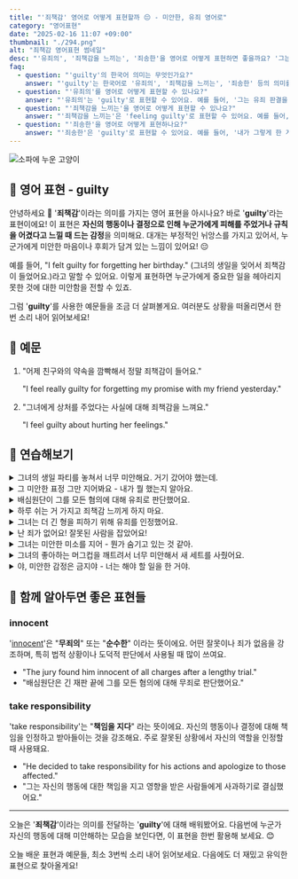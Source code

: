 ```yaml
---
title: "'죄책감' 영어로 어떻게 표현할까 ️😔 - 미안한, 유죄 영어로"
category: "영어표현"
date: "2025-02-16 11:07 +09:00"
thumbnail: "./294.png"
alt: "죄책감 영어표현 썸네일"
desc: "'유죄의', '죄책감을 느끼는', '죄송한'을 영어로 어떻게 표현하면 좋을까요? '그는 유죄 판결을 받았어, '그녀는 그 일 때문에 죄책감을 느끼고 있어', '내가 그렇게 한 게 죄송해' 등을 영어로 표현하는 법을 배워봅시다. 다양한 예문을 통해서 연습하고 본인의 표현으로 만들어 보세요."
faq:
  - question: "'guilty'의 한국어 의미는 무엇인가요?"
    answer: "'guilty'는 한국어로 '유죄의', '죄책감을 느끼는', '죄송한' 등의 의미를 가집니다."
  - question: "'유죄의'를 영어로 어떻게 표현할 수 있나요?"
    answer: "'유죄의'는 'guilty'로 표현할 수 있어요. 예를 들어, '그는 유죄 판결을 받았어'는 'He was found guilty'로 말할 수 있어요."
  - question: "'죄책감을 느끼는'을 영어로 어떻게 표현할 수 있나요?"
    answer: "'죄책감을 느끼는'은 'feeling guilty'로 표현할 수 있어요. 예를 들어, '그녀는 그 일 때문에 죄책감을 느끼고 있어'는 'She is feeling guilty about that'으로 말할 수 있어요."
  - question: "'죄송한'을 영어로 어떻게 표현하나요?"
    answer: "'죄송한'은 'guilty'로 표현할 수 있어요. 예를 들어, '내가 그렇게 한 게 죄송해'는 'I feel guilty for doing that'으로 표현할 수 있어요."
---
```


![소파에 누운 고양이](./294-1.jpg)

## 🌟 영어 표현 - guilty

안녕하세요 👋 '**죄책감**'이라는 의미를 가지는 영어 표현을 아시나요? 바로 '**guilty**'라는 표현이에요! 이 표현은 **자신의 행동이나 결정으로 인해 누군가에게 피해를 주었거나 규칙을 어겼다고 느낄 때 드는 감정**을 의미해요. 대개는 부정적인 뉘앙스를 가지고 있어서, 누군가에게 미안한 마음이나 후회가 담겨 있는 느낌이 있어요! 😔

<script async src="https://pagead2.googlesyndication.com/pagead/js/adsbygoogle.js?client=ca-pub-1465612013356152"
     crossorigin="anonymous"></script>
<!-- engple-horizontal-ad -->

<ins class="adsbygoogle"
     style="display:block"
     data-ad-client="ca-pub-1465612013356152"
     data-ad-slot="2106896038"
     data-ad-format="auto"
     data-full-width-responsive="true"></ins>

<script>
     (adsbygoogle = window.adsbygoogle || []).push({});
</script>

예를 들어, "I felt guilty for forgetting her birthday." (그녀의 생일을 잊어서 죄책감이 들었어요.)라고 말할 수 있어요. 이렇게 표현하면 누군가에게 중요한 일을 헤아리지 못한 것에 대한 미안함을 전할 수 있죠.

그럼 '**guilty**'를 사용한 예문들을 조금 더 살펴볼게요. 여러분도 상황을 떠올리면서 한 번 소리 내어 읽어보세요!

## 📖 예문

1. "어제 친구와의 약속을 깜빡해서 정말 죄책감이 들어요."

   "I feel really guilty for forgetting my promise with my friend yesterday."

2. "그녀에게 상처를 주었다는 사실에 대해 죄책감을 느껴요."

   "I feel guilty about hurting her feelings."

## 💬 연습해보기

<details>
<summary>그녀의 생일 파티를 놓쳐서 너무 미안해요. 거기 갔어야 했는데.</summary>
<span>I feel so guilty about missing her birthday party. I <a href="/blog/in-english/257.should've/">should've</a> been there.</span>
</details>

<details>
<summary>그 미안한 표정 그만 지어봐요 - 내가 뭘 했는지 알아요.</summary>
<span>Stop giving me that guilty look - I know what you did.</span>
</details>

<details>
<summary>배심원단이 그를 모든 혐의에 대해 유죄로 판단했어요.</summary>
<span>The jury found him guilty on all counts.</span>
</details>

<details>
<summary>하루 쉬는 거 가지고 죄책감 느끼게 하지 마요.</summary>
<span>Don't make me feel guilty about taking a day off.</span>
</details>

<details>
<summary>그녀는 더 긴 형을 피하기 위해 유죄를 인정했어요.</summary>
<span>She pleaded guilty to avoid a longer sentence.</span>
</details>

<details>
<summary>난 죄가 없어요! 잘못된 사람을 잡았어요!</summary>
<span>I'm not guilty! You've got the wrong person!</span>
</details>

<details>
<summary>그녀는 미안한 미소를 지어 - 뭔가 숨기고 있는 것 같아.</summary>
<span>She's got that guilty smile on her face - bet she's hiding something.</span>
</details>

<details>
<summary>그녀의 좋아하는 머그컵을 깨트려서 너무 미안해서 새 세트를 사줬어요.</summary>
<span>I felt so guilty about breaking her favorite mug that I bought her a new set.</span>
</details>

<details>
<summary>야, 미안한 감정은 금지야 - 너는 해야 할 일을 한 거야.</summary>
<span>Hey, no guilty feelings allowed - you did what you had to do.</span>
</details>

## 🤝 함께 알아두면 좋은 표현들

### innocent

'[innocent](/blog/in-english/346.innocent/)'은 "**무죄의**" 또는 "**순수한**" 이라는 뜻이에요. 어떤 잘못이나 죄가 없음을 강조하며, 특히 법적 상황이나 도덕적 판단에서 사용될 때 많이 쓰여요.

- "The jury found him innocent of all charges after a lengthy trial."
- "배심원단은 긴 재판 끝에 그를 모든 혐의에 대해 무죄로 판단했어요."

### take responsibility

'take responsibility'는 "**책임을 지다**" 라는 뜻이에요. 자신의 행동이나 결정에 대해 책임을 인정하고 받아들이는 것을 강조해요. 주로 잘못된 상황에서 자신의 역할을 인정할 때 사용돼요.

- "He decided to take responsibility for his actions and apologize to those affected."
- "그는 자신의 행동에 대한 책임을 지고 영향을 받은 사람들에게 사과하기로 결심했어요."

---

오늘은 '**죄책감**'이라는 의미를 전달하는 '**guilty**'에 대해 배워봤어요. 다음번에 누군가 자신의 행동에 대해 미안해하는 모습을 보인다면, 이 표현을 한번 활용해 보세요. 😊

오늘 배운 표현과 예문들, 최소 3번씩 소리 내어 읽어보세요. 다음에도 더 재밌고 유익한 표현으로 찾아올게요!
